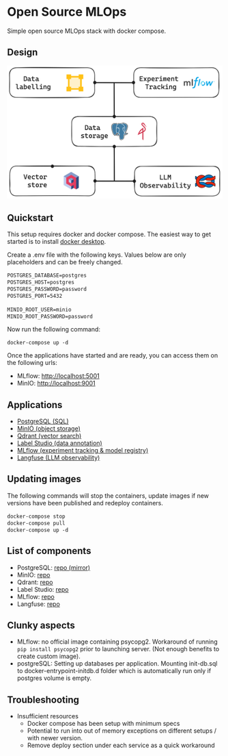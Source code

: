 # Open Source MLOps
Simple open source MLOps stack with docker compose.

## Design
![Alt text](assets/mlops.png)

## Quickstart
This setup requires docker and docker compose. The easiest way to get started is to install [docker desktop](https://docs.docker.com/desktop/install/mac-install/).

Create a .env file with the following keys. Values below are only placeholders and can be freely changed.
```
POSTGRES_DATABASE=postgres
POSTGRES_HOST=postgres
POSTGRES_PASSWORD=password
POSTGRES_PORT=5432

MINIO_ROOT_USER=minio
MINIO_ROOT_PASSWORD=password
```

Now run the following command:
```
docker-compose up -d
```

Once the applications have started and are ready, you can access them on the following urls:
- MLflow: [http://localhost:5001](http://localhost:5001)
- MinIO: [http://localhost:9001](http://localhost:9001)

## Applications
- [PostgreSQL (SQL)](https://github.com/postgres/postgres)
- [MinIO (object storage)](https://github.com/minio/minio)
- [Qdrant (vector search)](https://github.com/qdrant/qdrant)
- [Label Studio (data annotation)](https://github.com/HumanSignal/label-studio)
- [MLflow (experiment tracking & model registry)](https://github.com/mlflow/mlflow)
- [Langfuse (LLM observability)](https://github.com/langfuse/langfuse)

## Updating images
The following commands will stop the containers, update images if new versions have been published and redeploy containers.
```
docker-compose stop
docker-compose pull
docker-compose up -d
```

## List of components
- PostgreSQL: [repo (mirror)](https://github.com/postgres/postgres)
- MinIO: [repo](https://github.com/minio/minio)
- Qdrant: [repo](https://github.com/qdrant/qdrant)
- Label Studio: [repo](https://github.com/HumanSignal/label-studio)
- MLflow: [repo](https://github.com/mlflow/mlflow)
- Langfuse: [repo](https://github.com/langfuse/langfuse)

## Clunky aspects
- MLflow: no official image containing psycopg2. Workaround of running `pip install psycopg2` prior to launching server. (Not enough benefits to create custom image).
- postgreSQL: Setting up databases per application. Mounting init-db.sql to docker-entrypoint-initdb.d folder which is automatically run only if postgres volume is empty.

## Troubleshooting
- Insufficient resources
    - Docker compose has been setup with minimum specs
    - Potential to run into out of memory exceptions on different setups / with newer version.
    - Remove deploy section under each service as a quick workaround
